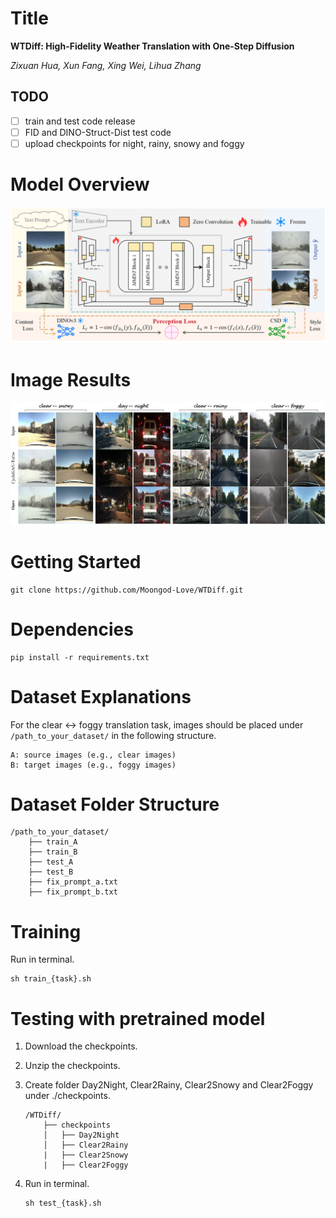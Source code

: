 # Title

**WTDiff: High-Fidelity Weather Translation with One-Step Diffusion**

*Zixuan Hua, Xun Fang, Xing Wei, Lihua Zhang*

## TODO

- [ ] train and test code release
- [ ] FID and DINO-Struct-Dist test code
- [ ] upload checkpoints for night, rainy, snowy and foggy

# Model Overview

![Pipeline](assets/Pipeline.png)

# Image Results

![Qualitative](assets/Qualitative.png)

# Getting Started

```
git clone https://github.com/Moongod-Love/WTDiff.git
```

# Dependencies

```
pip install -r requirements.txt
```

# Dataset Explanations

For the clear $\leftrightarrow$ foggy translation task, images should be placed under `/path_to_your_dataset/` in the following structure.

```
A: source images (e.g., clear images)
B: target images (e.g., foggy images)
```

# Dataset Folder Structure

```
/path_to_your_dataset/
    ├── train_A
    ├── train_B
    ├── test_A
    ├── test_B
    ├── fix_prompt_a.txt
    ├── fix_prompt_b.txt
```

# Training

Run in terminal.

```
sh train_{task}.sh
```

# Testing with pretrained model

1. Download the checkpoints.

2. Unzip the checkpoints.

3. Create folder Day2Night, Clear2Rainy, Clear2Snowy and Clear2Foggy under ./checkpoints.

   ```
   /WTDiff/
       ├── checkpoints
       │   ├── Day2Night
       │   ├── Clear2Rainy 
       |   ├── Clear2Snowy
       |   ├── Clear2Foggy
   ```

4. Run in terminal.

   ```
   sh test_{task}.sh
   ```

   